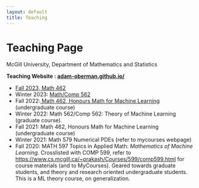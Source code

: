 ```yaml
---
layout: default
title: Teaching
---
```

#  Teaching Page 
McGill University, Department of Mathematics and Statistics

**Teaching Website : [adam-oberman.github.io/](https://adam-oberman.github.io/)** 

- [Fall 2023, Math 462](https://adam-oberman.github.io/2023_Math462/)
- Winter 2023: [Math/Comp 562 ](https://adam-oberman.github.io/Math562/)
- Fall 2022:[ Math 462, Honours Math for Machine Learning](https://adam-oberman.github.io/Math462/) (undergraduate course)
- Winter 2022: Math 562/Comp 562: Theory of Machine Learning (graduate course).
- Fall 2021: Math 462, Honours Math for Machine Learning (undergraduate course)
- Winter 2021: Math 579 Numerical PDEs (refer to mycourses webpage)
- Fall 2020: MATH 597 Topics in Applied Math: *Mathematics of Machine Learning.*  Crosslisted with COMP 599, refer to https://www.cs.mcgill.ca/~prakash/Courses/599/comp599.html for course materials (and to MyCourses). Geared towards graduate  students, and theory and research oriented undergraduate students. This is a ML theory course, on generalization.

